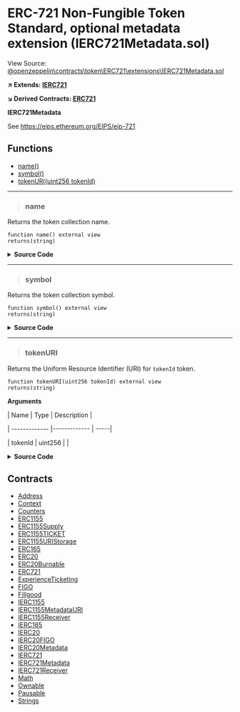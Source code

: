 # ERC-721 Non-Fungible Token Standard, optional metadata extension (IERC721Metadata.sol)

View Source: [@openzeppelin\contracts\token\ERC721\extensions\IERC721Metadata.sol](..\..\..\@openzeppelin\contracts\token\ERC721\extensions\IERC721Metadata.sol)

**↗ Extends: [IERC721](IERC721.md)**

**↘ Derived Contracts: [ERC721](ERC721.md)**

**IERC721Metadata**

See https://eips.ethereum.org/EIPS/eip-721

## Functions

- [name()](#name)
- [symbol()](#symbol)
- [tokenURI(uint256 tokenId)](#tokenuri)

---    

> ### name

Returns the token collection name.

```solidity
function name() external view
returns(string)
```

<details>
	<summary><strong>Source Code</strong></summary>

```javascript
function name() external view returns (string memory);
```
</details>

---    

> ### symbol

Returns the token collection symbol.

```solidity
function symbol() external view
returns(string)
```

<details>
	<summary><strong>Source Code</strong></summary>

```javascript
function symbol() external view returns (string memory);
```
</details>

---    

> ### tokenURI

Returns the Uniform Resource Identifier (URI) for `tokenId` token.

```solidity
function tokenURI(uint256 tokenId) external view
returns(string)
```

**Arguments**

| Name        | Type           | Description  |

| ------------- |------------- | -----|

| tokenId | uint256 |  | 

<details>
	<summary><strong>Source Code</strong></summary>

```javascript
function tokenURI(uint256 tokenId) external view returns (string memory);
```
</details>

## Contracts

* [Address](Address.md)
* [Context](Context.md)
* [Counters](Counters.md)
* [ERC1155](ERC1155.md)
* [ERC1155Supply](ERC1155Supply.md)
* [ERC1155TICKET](ERC1155TICKET.md)
* [ERC1155URIStorage](ERC1155URIStorage.md)
* [ERC165](ERC165.md)
* [ERC20](ERC20.md)
* [ERC20Burnable](ERC20Burnable.md)
* [ERC721](ERC721.md)
* [ExperienceTicketing](ExperienceTicketing.md)
* [FIGO](FIGO.md)
* [Fillgood](Fillgood.md)
* [IERC1155](IERC1155.md)
* [IERC1155MetadataURI](IERC1155MetadataURI.md)
* [IERC1155Receiver](IERC1155Receiver.md)
* [IERC165](IERC165.md)
* [IERC20](IERC20.md)
* [IERC20FIGO](IERC20FIGO.md)
* [IERC20Metadata](IERC20Metadata.md)
* [IERC721](IERC721.md)
* [IERC721Metadata](IERC721Metadata.md)
* [IERC721Receiver](IERC721Receiver.md)
* [Math](Math.md)
* [Ownable](Ownable.md)
* [Pausable](Pausable.md)
* [Strings](Strings.md)

